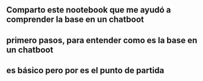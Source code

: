 ## Comparto este nootebook que me ayudó a comprender la base en un chatboot
## primero pasos, para entender como es la base en un chatboot
## es básico pero por es el punto de partida
